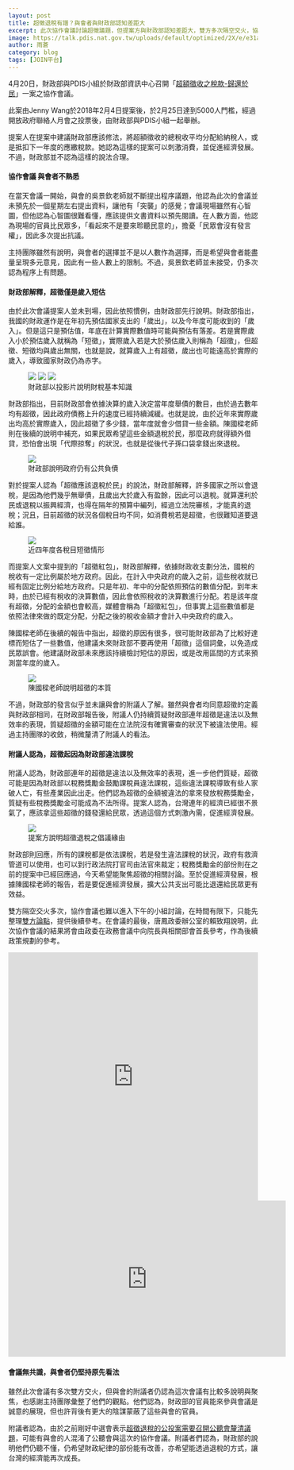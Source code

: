 ```yaml
---
layout: post
title: 超徵退稅有譜？與會者與財政部認知差距大
excerpt: 此次協作會議討論超徵議題，但提案方與財政部認知差距大，雙方多次隔空交火，協作會議也難以進入下午的小組討論，在時間有限下，只能先整理雙方論點，提供後續參考。
image: https://talk.pdis.nat.gov.tw/uploads/default/optimized/2X/e/e31a97459b523fdf8b72368fe5373c3591433e4f_1_690x457.png
author: 雨蒼
category: blog
tags: [JOIN平台]
---
```


4月20日，財政部與PDIS小組於財政部資訊中心召開「[超額徵收之稅款-歸還於民](https://join.gov.tw/idea/detail/78356a42-c8bb-45f2-a13f-5418fcf79cef)」一案之協作會議。

此案由Jenny Wang於2018年2月4日提案後，於2月25日達到5000人門檻，經過開放政府聯絡人月會之投票後，由財政部與PDIS小組一起舉辦。

提案人在提案中建議財政部應該修法，將超額徵收的總稅收平均分配給納稅人，或是抵扣下一年度的應繳稅款。她認為這樣的提案可以刺激消費，並促進經濟發展。不過，財政部並不認為這樣的說法合理。

#### 協作會議 與會者不熟悉

在當天會議一開始，與會的吳景欽老師就不斷提出程序議題，他認為此次的會議並未預先於一個星期左右提出資料，讓他有「突襲」的感覺；會議現場雖然有心智圖，但他認為心智圖很難看懂，應該提供文書資料以預先閱讀。在人數方面，他認為現場的官員比民眾多，「看起來不是要來聆聽民意的」，擔憂「民眾會沒有發言權」，因此多次提出抗議。

主持團隊雖然有說明，與會者的選擇並不是以人數作為選擇，而是希望與會者能盡量呈現多元意見，因此有一些人數上的限制。不過，吳景欽老師並未接受，仍多次認為程序上有問題。

#### 財政部解釋，超徵僅是歲入短估

由於此次會議提案人並未到場，因此依照慣例，由財政部先行說明。財政部指出，我國的財政運作是在年初先預估國家支出的「歲出」，以及今年度可能收到的「歲入」。但是這只是預估值，年底在計算實際數值時可能與預估有落差。若是實際歲入小於預估歲入就稱為「短徵」，實際歲入若是大於預估歲入則稱為「超徵」，但超徵、短徵均與歲出無關，也就是說，就算歲入上有超徵，歲出也可能遠高於實際的歲入，導致國家財政仍為赤字。

<figure>
  <img src="https://talk.pdis.nat.gov.tw/uploads/default/optimized/2X/d/dfa25397e6f30e5036be470a2ec7557fe708ef14_1_690x461.png">
  <img src="https://talk.pdis.nat.gov.tw/uploads/default/optimized/2X/4/40d7966e527f2d0d48406e50c53ab4064e2f9b3b_1_690x467.png">
  <img src="https://talk.pdis.nat.gov.tw/uploads/default/optimized/2X/e/e31a97459b523fdf8b72368fe5373c3591433e4f_1_690x457.png">
  <figcaption>財政部以投影片說明財稅基本知識</figcaption>
</figure>

財政部指出，目前財政部會依據決算的歲入決定當年度舉債的數目，由於過去數年均有超徵，因此政府債務上升的速度已經持續減緩。也就是說，由於近年來實際歲出均高於實際歲入，因此超徵了多少錢，當年度就會少借貸一些金額。陳國樑老師則在後續的說明中補充，如果民眾希望這些金額退稅於民，那麼政府就得額外借貸，恐怕會出現「代際掠奪」的狀況，也就是從後代子孫口袋拿錢出來退稅。

<figure>
  <img src="https://talk.pdis.nat.gov.tw/uploads/default/optimized/2X/4/412c7d16f4c6eefe7d8424e3a6b77080b6d9770b_1_690x471.png">
  <figcaption>財政部說明政府仍有公共負債</figcaption>
</figure>

對於提案人認為「超徵應該退稅於民」的說法，財政部解釋，許多國家之所以會退稅，是因為他們幾乎無舉債，且歲出大於歲入有盈餘，因此可以退稅。就算還利於民或退稅以振興經濟，也得在隔年的預算中編列，經過立法院審核，才能真的退稅；況且，目前超徵的狀況各個稅目均不同，如消費稅若是超徵，也很難知道要退給誰。

<figure>
  <img src="https://talk.pdis.nat.gov.tw/uploads/default/optimized/2X/a/a9eb41577b200135bd5fa2b01ed04d8f7de750ed_1_689x467.png">
  <figcaption>近四年度各稅目短徵情形</figcaption>
</figure>

而提案人文案中提到的「超徵紅包」，財政部解釋，依據財政收支劃分法，國稅的稅收有一定比例屬於地方政府。因此，在計入中央政府的歲入之前，這些稅收就已經有固定比例分給地方政府。只是年初、年中的分配依照預估的數值分配，到年末時，由於已經有稅收的決算數值，因此會依照稅收的決算數進行分配。若是該年度有超徵，分配的金額也會較高，媒體會稱為「超徵紅包」，但事實上這些數值都是依照法律來做的既定分配，分配之後的稅收金額才會計入中央政府的歲入。

陳國樑老師在後續的報告中指出，超徵的原因有很多，很可能財政部為了比較好達標而短估了一些數值，他建議未來財政部不要再使用「超徵」這個詞彙，以免造成民眾誤會。他建議財政部未來應該持續檢討短估的原因，或是改用區間的方式來預測當年度的歲入。

<figure>
  <img src="https://talk.pdis.nat.gov.tw/uploads/default/optimized/2X/0/04c9a4f00a2b224680e61c5993f5ebb1e0344599_1_690x388.JPG">
  <figcaption>陳國樑老師說明超徵的本質</figcaption>
</figure>

不過，財政部的發言似乎並未讓與會的附議人了解。雖然與會者均同意超徵的定義與財政部相同，在財政部報告後，附議人仍持續質疑財政部連年超徵是違法以及無效率的表現，質疑超徵的金額可能在立法院沒有確實審查的狀況下被違法使用。經過主持團隊的收斂，稍微釐清了附議人的看法。

#### 附議人認為，超徵起因為財政部違法課稅

附議人認為，財政部連年的超徵是違法以及無效率的表現，進一步他們質疑，超徵可能是因為財政部以稅務獎勵金鼓勵課稅員違法課稅，這些違法課稅導致有些人家破人亡，有些產業因此出走。他們認為超徵的金額被違法的拿來發放稅務獎勵金，質疑有些稅務獎勵金可能成為不法所得。提案人認為，台灣連年的經濟已經很不景氣了，應該拿這些超徵的錢發還給民眾，透過這個方式刺激內需，促進經濟發展。

<figure>
  <img src="https://talk.pdis.nat.gov.tw/uploads/default/optimized/2X/2/2f736ba1948c7f19fc45eab4ab4fc85f7d8fa53c_1_690x388.JPG">
  <figcaption>提案方說明超徵退稅之倡議緣由</figcaption>
</figure>

財政部則回應，所有的課稅都是依法課稅，若是發生違法課稅的狀況，政府有救濟管道可以使用，也可以到行政法院打官司由法官來裁定；稅務獎勵金的部份則在之前的提案中已經回應過，今天希望能聚焦超徵的相關討論。至於促進經濟發展，根據陳國樑老師的報告，若是要促進經濟發展，擴大公共支出可能比退還給民眾更有效益。

雙方隔空交火多次，協作會議也難以進入下午的小組討論，在時間有限下，只能先整理[雙方論點](https://realtimeboard.com/app/board/o9J_kz3AqVk=/)，提供後續參考。在會議的最後，唐鳳政委辦公室的賴致翔說明，此次協作會議的結果將會由政委在政務會議中向院長與相關部會首長參考，作為後續政策規劃的參考。

<iframe width="100%" height="500" title="realtimeboard" src="https://realtimeboard.com/app/embed/o9J_kz3AqVk=/?&pres=1" frameborder="0" scrolling="no" allowfullscreen></iframe>

<iframe width="560" height="315" src="https://www.youtube.com/embed/277xxY5_t70" frameborder="0" allowfullscreen></iframe>

#### 會議無共識，與會者仍堅持原先看法

雖然此次會議有多次雙方交火，但與會的附議者仍認為這次會議有比較多說明與聚焦，也感謝主持團隊彙整了他們的觀點。他們認為，財政部的官員能來參與會議是誠意的展現，但也許背後有更大的陰謀蒙蔽了這些與會的官員。

附議者認為，由於之前剛好中選會表示[超徵退稅的公投案需要召開公聽會釐清議題](https://www.cec.gov.tw/central/cms/bulletin/27242)，可能有與會的人混淆了公聽會與這次的協作會議。附議者們認為，財政部的說明他們仍聽不懂，仍希望財政紀律的部份能有改善，亦希望能透過退稅的方式，讓台灣的經濟能再次成長。
